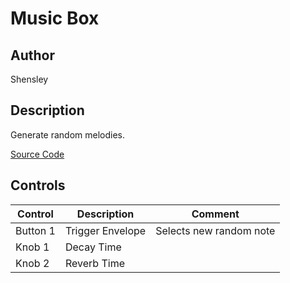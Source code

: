 # Music Box

## Author

Shensley


## Description
Generate random melodies.

[Source Code](https://github.com/electro-smith/DaisyExamples/tree/master/pod/MusicBox)

## Controls
| Control | Description | Comment |
| --- | --- | --- |
| Button 1 | Trigger Envelope | Selects new random note |
| Knob 1 | Decay Time |  |
| Knob 2 | Reverb Time |  |





